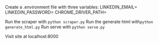 Create a .environment file with three variables:
LINKEDIN_EMAIL=
LINKEDIN_PASSWORD=
CHROME_DRIVER_PATH=

Run the scraper with `python scraper.py`
Run the generate html with`python generate_html.py`
Run serve with `python serve.py`

Visit site at localhost:8000

